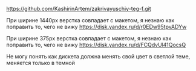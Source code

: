 https://github.com/KashirinArtem/zakrivayuschiy-teg-f.git

При ширине 1440px верстка совпадает с макетом, я незнаю как поправить то, чего не вижу
https://disk.yandex.ru/d/r0EDw95tpvADYw

При ширине 375px верстка совпадает с макетом, я незнаю как поправить то, чего не вижу
https://disk.yandex.ru/d/FCQdvUl41QocsQ

Не могу понять как дискета должна менять свой цвет в светлой теме, меняется только в темной
